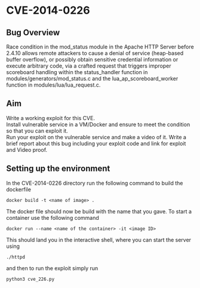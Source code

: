 # CVE-2014-0226
## Bug Overview
Race condition in the mod_status module in the Apache HTTP Server before 2.4.10 allows remote attackers to cause a denial of service (heap-based buffer overflow), or possibly obtain sensitive credential information or execute arbitrary code, via a crafted request that triggers improper scoreboard handling within the status_handler function in modules/generators/mod_status.c and the lua_ap_scoreboard_worker function in modules/lua/lua_request.c.
## Aim
Write a working exploit for this CVE. <br>
Install vulnerable service in a VM/Docker and ensure to meet the condition so that you
can exploit it. <br>
Run your exploit on the vulnerable service and make a video of it.
Write a brief report about this bug including your exploit code and link for exploit and
Video proof.<br>
## Setting up the environment
In the CVE-2014-0226 directory run the following command to build the dockerfile
```
docker build -t <name of image> .
```
The docker file should now be build with the name that you gave.
To start a container use the following command
```
docker run --name <name of the container> -it <image ID>
```
This should land you in the interactive shell, where you can start the server using
```
./httpd
``` 
and then to run the exploit simply run
```
python3 cve_226.py
```


